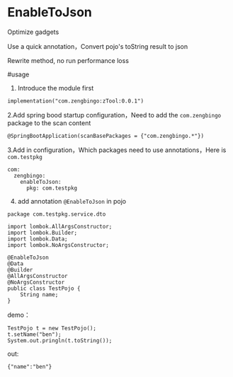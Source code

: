 # EnableToJson
Optimize gadgets

Use a quick annotation，Convert pojo's toString result to json

Rewrite method, no run performance loss

#usage 
1. Introduce the module first
```$xslt
implementation("com.zengbingo:zTool:0.0.1")
```

2.Add spring bood startup configuration，Need to add the ``com.zengbingo`` package to the scan content
```$xslt
@SpringBootApplication(scanBasePackages = {"com.zengbingo.*"})
```
3.Add in configuration，Which packages need to use annotations，Here is ``com.testpkg``
```$xslt
com:
  zengbingo:
    enableToJson:
      pkg: com.testpkg
```
4. add annotation ``@EnableToJson`` in pojo
```$xslt
package com.testpkg.service.dto

import lombok.AllArgsConstructor;
import lombok.Builder;
import lombok.Data;
import lombok.NoArgsConstructor;

@EnableToJson
@Data
@Builder
@AllArgsConstructor
@NoArgsConstructor
public class TestPojo {
    String name;
}
```

demo：
````$xslt
TestPojo t = new TestPojo();
t.setName("ben");
System.out.pringln(t.toString());
````

out:
```$xslt
{"name":"ben"}
```

